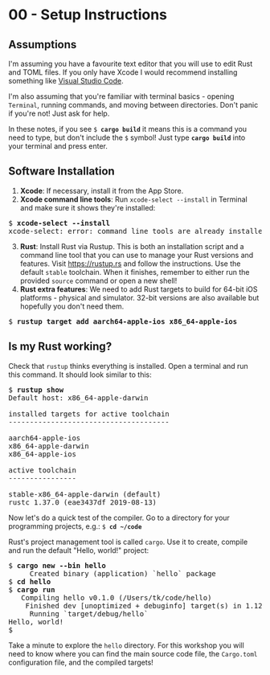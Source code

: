# 00 - Setup Instructions

## Assumptions

I'm assuming you have a favourite text editor that you will use to edit Rust and TOML files. If you only have Xcode I would recommend installing something like [Visual Studio Code](https://code.visualstudio.com/download).

I'm also assuming that you're familiar with terminal basics - opening `Terminal`, running commands, and moving between directories. Don't panic if you're not! Just ask for help.

In these notes, if you see <code>$ <b>cargo build</b></code> it means this is a command you need to type, but don't include the `$` symbol! Just type <code><b>cargo build</b></code> into your terminal and press enter.

## Software Installation

1. **Xcode**: If necessary, install it from the App Store.
2. **Xcode command line tools**: Run `xcode-select --install` in Terminal and make sure it shows they're installed:
<pre>
$ <b>xcode-select --install</b>
xcode-select: error: command line tools are already installed, use "Software Update" to install updates
</pre>
3. **Rust**: Install Rust via Rustup. This is both an installation script and a command line tool that you can use to manage your Rust versions and features. Visit https://rustup.rs and follow the instructions. Use the default `stable` toolchain. When it finishes, remember to either run the provided `source` command or open a new shell!
4. **Rust extra features**: We need to add Rust targets to build for 64-bit iOS platforms - physical and simulator. 32-bit versions are also available but hopefully you don't need them.
<pre>
$ <b>rustup target add aarch64-apple-ios x86_64-apple-ios</b>
</pre>

## Is my Rust working?

Check that `rustup` thinks everything is installed. Open a terminal and run this command. It should look similar to this:

<pre>
$ <b>rustup show</b>
Default host: x86_64-apple-darwin

installed targets for active toolchain
--------------------------------------

aarch64-apple-ios
x86_64-apple-darwin
x86_64-apple-ios

active toolchain
----------------

stable-x86_64-apple-darwin (default)
rustc 1.37.0 (eae3437df 2019-08-13)
</pre>


Now let's do a quick test of the compiler. Go to a directory for your programming projects, e.g.: <code>$ <b>cd ~/code</b></code>

Rust's project management tool is called `cargo`. Use it to create, compile and run the default "Hello, world!" project:

<pre>
$ <b>cargo new --bin hello</b>
     Created binary (application) `hello` package
$ <b>cd hello</b>
$ <b>cargo run</b>
   Compiling hello v0.1.0 (/Users/tk/code/hello)
    Finished dev [unoptimized + debuginfo] target(s) in 1.12s
     Running `target/debug/hello`
Hello, world!
$
</pre>

Take a minute to explore the `hello` directory. For this workshop you will need to know where you can find the main source code file, the `Cargo.toml` configuration file, and the compiled targets!
